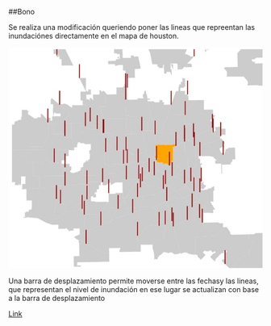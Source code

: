 ##Bono

Se realiza una modificación queriendo poner las lineas que repreentan las inundaciónes directamente en el mapa de houston.

![Image](/imgs/mock.jpg)

Una barra de desplazamiento permite moverse entre las fechasy las lineas, que representan el nivel de inundación en ese lugar se actualizan con base a la barra de desplazamiento

[Link](/index.html)

